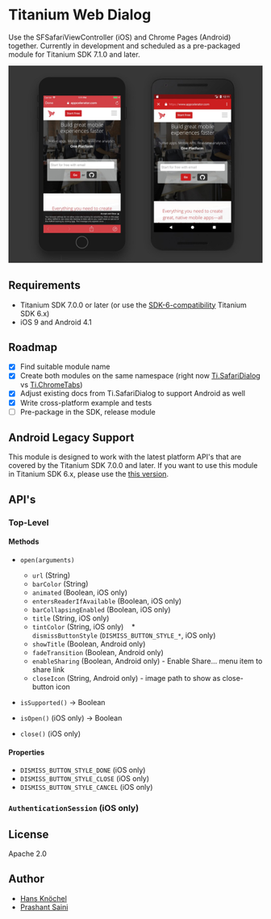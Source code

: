 # Titanium Web Dialog

Use the SFSafariViewController (iOS) and Chrome Pages (Android) together. Currently in development and scheduled 
as a pre-packaged module for Titanium SDK 7.1.0 and later.

<img src="./fixtures/DQM57Q7X4AAF8yR.jpg" width="890" alt="Titanium Web Dialog" />

## Requirements

- Titanium SDK 7.0.0 or later (or use the [SDK-6-compatibility](https://github.com/appcelerator-modules/titanium-web-dialog/tree/SDK-6-compatibility) Titanium SDK 6.x)
- iOS 9 and Android 4.1

## Roadmap

- [x] Find suitable module name
- [x] Create both modules on the same namespace (right now [Ti.SafariDialog](https://github.com/appcelerator-modules/ti.safaridialog) vs [Ti.ChromeTabs](https://github.com/prashantsaini1/ti-chrometabs))
- [x] Adjust existing docs from Ti.SafariDialog to support Android as well
- [x] Write cross-platform example and tests
- [ ] Pre-package in the SDK, release module

## Android Legacy Support

This module is designed to work with the latest platform API's that are covered by the Titanium SDK 7.0.0 and later.
If you want to use this module in Titanium SDK 6.x, please use the [this version](https://github.com/appcelerator-modules/titanium-web-dialog/raw/SDK-6-compatibility/android/legacy/ti.webdialog-android-1.0.0.zip).

## API's

### Top-Level

#### Methods

* `open(arguments)`
    * `url` (String)
    * `barColor` (String)
    * `animated` (Boolean, iOS only)
    * `entersReaderIfAvailable` (Boolean, iOS only)
    * `barCollapsingEnabled` (Boolean, iOS only)
    * `title` (String, iOS only)
    * `tintColor` (String, iOS only)
    * `dismissButtonStyle` (`DISMISS_BUTTON_STYLE_*`, iOS only)
    * `showTitle` (Boolean, Android only)
    * `fadeTransition` (Boolean, Android only)
    * `enableSharing` (Boolean, Android only) - Enable Share... menu item to share link
    * `closeIcon` (String, Android only) - image path to show as close-button icon
  
* `isSupported()` -> Boolean
* `isOpen()` (iOS only) -> Boolean
* `close()` (iOS only)

#### Properties

* `DISMISS_BUTTON_STYLE_DONE` (iOS only)
* `DISMISS_BUTTON_STYLE_CLOSE` (iOS only)
* `DISMISS_BUTTON_STYLE_CANCEL` (iOS only)

### `AuthenticationSession` (iOS only)

## License

Apache 2.0

## Author
- [Hans Knöchel](https://github.com/hansemannn)
- [Prashant Saini](https://github.com/prashantsaini1)
